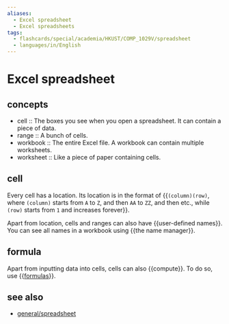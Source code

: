 ```yaml
---
aliases:
  - Excel spreadsheet
  - Excel spreadsheets
tags:
  - flashcards/special/academia/HKUST/COMP_1029V/spreadsheet
  - languages/in/English
---
```


# Excel spreadsheet

## concepts

- cell :: The boxes you see when you open a spreadsheet. It can contain a piece of data. <!--SR:!2024-02-04,4,270-->
- range :: A bunch of cells. <!--SR:!2024-02-04,4,270-->
- workbook :: The entire Excel file. A workbook can contain multiple worksheets. <!--SR:!2024-02-04,4,270-->
- worksheet :: Like a piece of paper containing cells. <!--SR:!2024-02-04,4,270-->

## cell

Every cell has a location. Its location is in the format of {{`(column)(row)`, where `(column)` starts from `A` to `Z`, and then `AA` to `ZZ`, and then etc., while `(row)` starts from `1` and increases forever}}. <!--SR:!2024-02-04,4,270-->

Apart from location, cells and ranges can also have {{user-defined names}}. You can see all names in a workbook using {{the name manager}}. <!--SR:!2024-02-04,4,270!2024-02-04,4,270-->

## formula

Apart from inputting data into cells, cells can also {{compute}}. To do so, use {{[formulas](formula.md)}}. <!--SR:!2024-02-04,4,270!2024-02-04,4,270-->

## see also

- [general/spreadsheet](../../../../general/spreadsheet.md)
